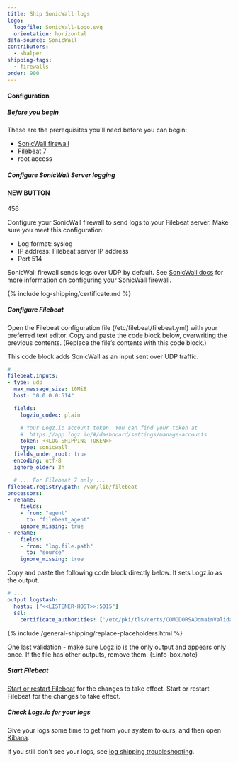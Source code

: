 ```yaml
---
title: Ship SonicWall logs
logo:
  logofile: SonicWall-Logo.svg
  orientation: horizontal
data-source: SonicWall
contributors:
  - shalper
shipping-tags:
  - firewalls
order: 900
---
```


#### Configuration

<div class="tasklist">

##### Before you begin

These are the prerequisites you'll need before you can begin:

* [SonicWall firewall](https://www.sonicwall.com/products/firewalls)
* [Filebeat 7](https://www.elastic.co/guide/en/beats/filebeat/current/filebeat-installation.html)
* root access

##### Configure SonicWall Server logging

#### NEW BUTTON
456

<!-- logzio-inject:grafana:dashboards-installation ids=['4Tk1cgkBEnyrOjTuhKILto','4F0PJis1p02ZyMtuMflYyo'] -->

Configure your SonicWall firewall to send logs to your Filebeat server.
Make sure you meet this configuration:

* Log format: syslog
* IP address: Filebeat server IP address
* Port 514

SonicWall firewall sends logs over UDP by default. See [SonicWall docs](https://www.sonicwall.com/support/technical-documentation/?language=English) for more information
on configuring your SonicWall firewall.

{% include log-shipping/certificate.md %}

##### Configure Filebeat

Open the Filebeat configuration file (/etc/filebeat/filebeat.yml) with your preferred text editor. Copy and paste the code block below, overwriting the previous contents.
(Replace the file’s contents with this code block.)

This code block adds SonicWall as an input sent over UDP traffic.

```yaml
# ...
filebeat.inputs:
- type: udp
  max_message_size: 10MiB
  host: "0.0.0.0:514"

  fields:
    logzio_codec: plain

    # Your Logz.io account token. You can find your token at
    #  https://app.logz.io/#/dashboard/settings/manage-accounts
    token: <<LOG-SHIPPING-TOKEN>>
    type: sonicwall
  fields_under_root: true
  encoding: utf-8
  ignore_older: 3h

  # ... For Filebeat 7 only ...
filebeat.registry.path: /var/lib/filebeat
processors:
- rename:
    fields:
    - from: "agent"
      to: "filebeat_agent"
    ignore_missing: true
- rename:
    fields:
    - from: "log.file.path"
      to: "source"
    ignore_missing: true
```

Copy and paste the following code block directly below.
It sets Logz.io as the output.


```yaml
# ...
output.logstash:
  hosts: ["<<LISTENER-HOST>>:5015"]
  ssl:
    certificate_authorities: ['/etc/pki/tls/certs/COMODORSADomainValidationSecureServerCA.crt']
```


{% include /general-shipping/replace-placeholders.html %}


<!-- info-box-start:info -->
One last validation - make sure Logz.io is the only output and appears only once.
If the file has other outputs, remove them.
{:.info-box.note}
<!-- info-box-end -->


##### Start Filebeat
[Start or restart Filebeat](https://www.elastic.co/guide/en/beats/filebeat/master/filebeat-starting.html) for the changes to take effect.
Start or restart Filebeat for the changes to take effect.

##### Check Logz.io for your logs

Give your logs some time to get from your system to ours, and then open [Kibana](https://app.logz.io/#/dashboard/kibana).

If you still don't see your logs, see [log shipping troubleshooting]({{site.baseurl}}/user-guide/log-shipping/log-shipping-troubleshooting.html).

</div>

